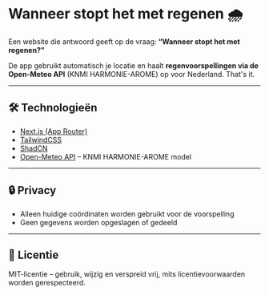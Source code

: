 # Wanneer stopt het met regenen 🌧️

Een website die antwoord geeft op de vraag:
**“Wanneer stopt het met regenen?”**

De app gebruikt automatisch je locatie en haalt **regenvoorspellingen via de Open-Meteo API** (KNMI HARMONIE-AROME) op voor Nederland. That's it.  

---

## 🛠️ Technologieën

- [Next.js (App Router)](https://nextjs.org/)  
- [TailwindCSS](https://tailwindcss.com/)
- [ShadCN](https://ui.shadcn.com/) 
- [Open-Meteo API](https://open-meteo.com/) – KNMI HARMONIE-AROME model

---

## 🔒 Privacy

- Alleen huidige coördinaten worden gebruikt voor de voorspelling  
- Geen gegevens worden opgeslagen of gedeeld  

---

## 📜 Licentie

MIT-licentie – gebruik, wijzig en verspreid vrij, mits licentievoorwaarden worden gerespecteerd.
